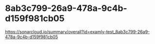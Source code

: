 # 8ab3c799-26a9-478a-9c4b-d159f981cb05
https://sonarcloud.io/summary/overall?id=examly-test_8ab3c799-26a9-478a-9c4b-d159f981cb05
